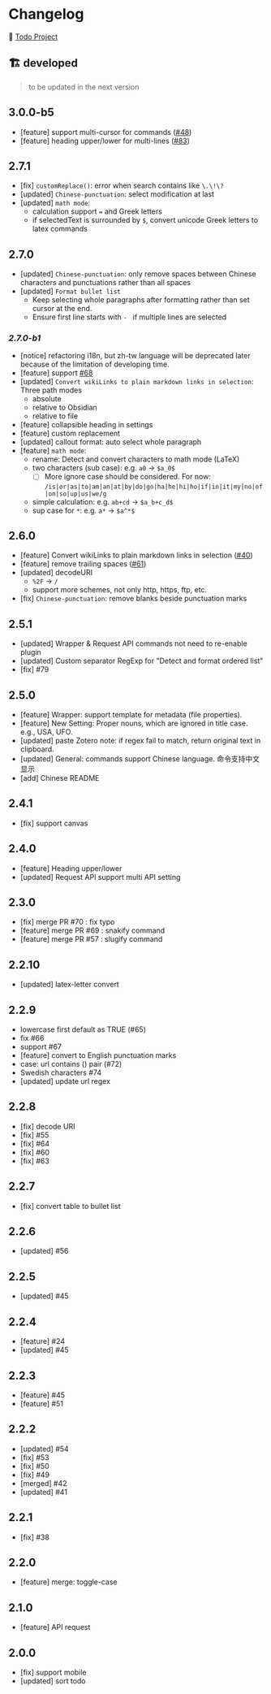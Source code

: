 # Changelog

🧱 [Todo Project](https://github.com/Benature/obsidian-text-format/projects/1)

## 🏗️ developed
> to be updated in the next version

## 3.0.0-b5
- [feature] support multi-cursor for commands ([#48](https://github.com/Benature/obsidian-text-format/issues/48))
- [feature] heading upper/lower for multi-lines ([#83](https://github.com/Benature/obsidian-text-format/issues/83))

## 2.7.1
- [fix] `customReplace()`: error when search contains like `\.\!\?` 
- [updated] `Chinese-punctuation`: select modification at last
- [updated] `math mode`: 
  - calculation support `=` and Greek letters
  - if selectedText is surrounded by `$`, convert unicode Greek letters to latex commands

## 2.7.0
- [updated] `Chinese-punctuation`: only remove spaces between Chinese characters and punctuations rather than all spaces
- [updated] `Format bullet list`
  - Keep selecting whole paragraphs after formatting rather than set cursor at the end.
  - Ensure first line starts with `- ` if multiple lines are selected

### *2.7.0-b1*

- [notice] refactoring i18n, but zh-tw language will be deprecated later because of the limitation of developing time.
- [feature] support [#68](https://github.com/Benature/obsidian-text-format/issues/68)
- [updated] `Convert wikiLinks to plain markdown links in selection`: Three path modes
  - absolute
  - relative to Obsidian
  - relative to file
- [feature] collapsible heading in settings
- [feature] custom replacement
- [updated] callout format: auto select whole paragraph
- [feature] `math mode`:
  - rename: Detect and convert characters to math mode (LaTeX)
  - two characters (sub case): e.g. `a0` -> `$a_0$`
    - [ ] More ignore case should be considered. For now: `/is|or|as|to|am|an|at|by|do|go|ha|he|hi|ho|if|in|it|my|no|of|on|so|up|us|we/g`
  - simple calculation: e.g. `ab+cd` -> `$a_b+c_d$`
  - sup case for `*`: e.g. `a*` -> `$a^*$`

## 2.6.0
- [feature] Convert wikiLinks to plain markdown links in selection ([#40](https://github.com/Benature/obsidian-text-format/issues/40))
- [feature] remove trailing spaces ([#61](https://github.com/Benature/obsidian-text-format/issues/61))
- [updated] decodeURI
  - `%2F` -> `/`
  - support more schemes, not only http, https, ftp, etc.
- [fix] `Chinese-punctuation`: remove blanks beside punctuation marks

## 2.5.1
- [updated] Wrapper & Request API commands not need to re-enable plugin
- [updated] Custom separator RegExp for "Detect and format ordered list"
- [fix] #79

## 2.5.0
- [feature] Wrapper: support template for metadata (file properties).
- [feature] New Setting: Proper nouns, which are ignored in title case. e.g., USA, UFO.
- [updated] paste Zotero note: if regex fail to match, return original text in clipboard.
- [updated] General: commands support Chinese language. 命令支持中文显示
- [add] Chinese README

## 2.4.1
- [fix] support canvas

## 2.4.0
- [feature] Heading upper/lower
- [updated] Request API support multi API setting

## 2.3.0
- [fix] merge PR #70 : fix typo
- [feature] merge PR #69 : snakify command
- [feature] merge PR #57 : slugify command

## 2.2.10
- [updated] latex-letter convert

## 2.2.9
- lowercase first default as TRUE (#65)
- fix #66
- support #67
- [feature] convert to English punctuation marks
- case: url contains () pair (#72)
- Swedish characters #74
- [updated] update url regex

## 2.2.8
- [fix] decode URI
- [fix] #55
- [fix] #64
- [fix] #60
- [fix] #63

## 2.2.7
- [fix] convert table to bullet list

## 2.2.6
- [updated] #56

## 2.2.5
- [updated] #45

## 2.2.4
- [feature] #24
- [updated] #45

## 2.2.3
- [feature] #45
- [feature] #51

## 2.2.2
- [updated] #54
- [fix] #53
- [fix] #50
- [fix] #49
- [merged] #42
- [updated] #41

## 2.2.1
- [fix] #38

## 2.2.0
- [feature] merge: toggle-case

## 2.1.0
- [feature] API request

## 2.0.0
- [fix] support mobile
- [updated] sort todo